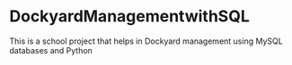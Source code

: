 # DockyardManagementwithSQL
This is a school project that helps in Dockyard management using MySQL databases and Python
